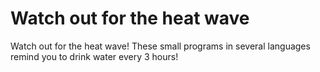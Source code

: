 # Watch out for the heat wave
Watch out for the heat wave! These small programs in several languages remind you to drink water every 3 hours!
